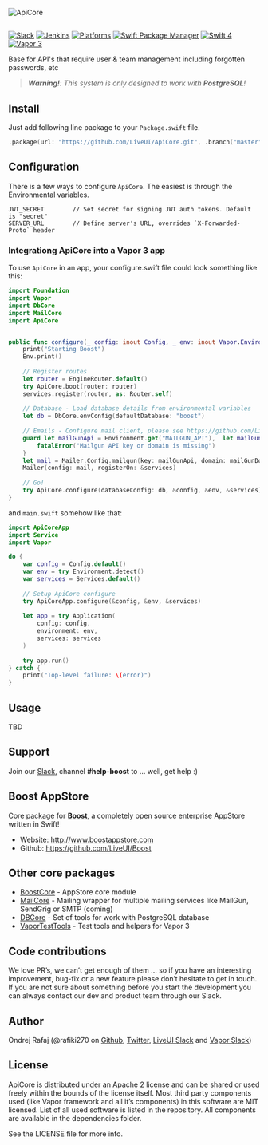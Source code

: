 ![ApiCore](https://github.com/LiveUI/ApiCore/raw/master/Other/logo.png)

##

[![Slack](https://img.shields.io/badge/join-slack-745EAF.svg?style=flat)](http://bit.ly/2B0dEyt)
[![Jenkins](https://ci.liveui.io/job/LiveUI/job/ApiCore/job/master/badge/icon)](https://ci.liveui.io/job/LiveUI/job/ApiCore/)
[![Platforms](https://img.shields.io/badge/platforms-macOS%2010.13%20|%20Ubuntu%2016.04%20LTS-ff0000.svg?style=flat)](https://github.com/LiveUI/ApiCore)
[![Swift Package Manager](https://img.shields.io/badge/SPM-compatible-4BC51D.svg?style=flat)](https://swift.org/package-manager/)
[![Swift 4](https://img.shields.io/badge/swift-4.1-orange.svg?style=flat)](http://swift.org)
[![Vapor 3](https://img.shields.io/badge/vapor-3.0-blue.svg?style=flat)](https://vapor.codes)


Base for API's that require user & team management including forgotten passwords, etc

> ***Warning!**: This system is only designed to work with **PostgreSQL**!*

## Install

Just add following line package to your `Package.swift` file.

```swift
.package(url: "https://github.com/LiveUI/ApiCore.git", .branch("master"))
```

## Configuration

There is a few ways to configure `ApiCore`. The easiest is through the Environmental variables.

```
JWT_SECRET        // Set secret for signing JWT auth tokens. Default is "secret"
SERVER_URL        // Define server's URL, overrides `X-Forwarded-Proto` header
```

### Integrationg ApiCore into a Vapor 3 app

To use `ApiCore` in an app, your configure.swift file could look something like this:

```swift
import Foundation
import Vapor
import DbCore
import MailCore
import ApiCore


public func configure(_ config: inout Config, _ env: inout Vapor.Environment, _ services: inout Services) throws {
    print("Starting Boost")
    Env.print()
    
    // Register routes
    let router = EngineRouter.default()
    try ApiCore.boot(router: router)
    services.register(router, as: Router.self)
    
    // Database - Load database details from environmental variables
    let db = DbCore.envConfig(defaultDatabase: "boost")
    
    // Emails - Configure mail client, please see https://github.com/LiveUI/MailCore for more details
    guard let mailGunApi = Environment.get("MAILGUN_API"),  let mailGunDomain = Environment.get("MAILGUN_DOMAIN") else {
        fatalError("Mailgun API key or domain is missing")
    }
    let mail = Mailer.Config.mailgun(key: mailGunApi, domain: mailGunDomain)
    Mailer(config: mail, registerOn: &services)
    
    // Go!
    try ApiCore.configure(databaseConfig: db, &config, &env, &services)
}
```

and `main.swift` somehow like that:

```swift
import ApiCoreApp
import Service
import Vapor

do {
    var config = Config.default()
    var env = try Environment.detect()
    var services = Services.default()
    
    // Setup ApiCore configure
    try ApiCoreApp.configure(&config, &env, &services)
    
    let app = try Application(
        config: config,
        environment: env,
        services: services
    )
    
    try app.run()
} catch {
    print("Top-level failure: \(error)")
}
```

## Usage

TBD

## Support

Join our [Slack](http://bit.ly/2B0dEyt), channel <b>#help-boost</b> to ... well, get help :) 

## Boost AppStore

Core package for <b>[Boost](http://www.boostappstore.com)</b>, a completely open source enterprise AppStore written in Swift!
- Website: http://www.boostappstore.com
- Github: https://github.com/LiveUI/Boost

## Other core packages

* [BoostCore](https://github.com/LiveUI/BoostCore/) - AppStore core module
* [MailCore](https://github.com/LiveUI/MailCore/) - Mailing wrapper for multiple mailing services like MailGun, SendGrig or SMTP (coming)
* [DBCore](https://github.com/LiveUI/DbCore/) - Set of tools for work with PostgreSQL database
* [VaporTestTools](https://github.com/LiveUI/VaporTestTools) - Test tools and helpers for Vapor 3

## Code contributions

We love PR’s, we can’t get enough of them ... so if you have an interesting improvement, bug-fix or a new feature please don’t hesitate to get in touch. If you are not sure about something before you start the development you can always contact our dev and product team through our Slack.

## Author

Ondrej Rafaj (@rafiki270 on [Github](https://github.com/rafiki270), [Twitter](https://twitter.com/rafiki270), [LiveUI Slack](http://bit.ly/2B0dEyt) and [Vapor Slack](https://vapor.team/))

## License

ApiCore is distributed under an Apache 2 license and can be shared or used freely within the bounds of the license itself.
Most third party components used (like Vapor framework and all it’s components) in this software are MIT licensed.
List of all used software is listed in the repository. All components are available in the dependencies folder.

See the LICENSE file for more info.

